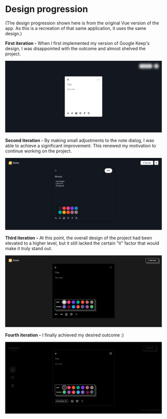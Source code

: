 # **Design progression**

(The design progression shown here is from the original Vue version of the app. As this is a recreation of that same application, it uses the same design.)

**First iteration -** When I first implemented my version of Google Keep's design, I was disappointed with the outcome and almost shelved the project.

![screenshot-1](./assets/images/design-1.png)

**Second iteration -** By making small adjustments to the note dialog, I was able to achieve a significant improvement. This renewed my motivation to continue working on the project.

![screenshot-2](./assets/images/design-2.png)

**Third iteration -** At this point, the overall design of the project had been elevated to a higher level, but it still lacked the certain "it" factor that would make it truly stand out.

![screenshot-3](./assets/images/design-3.png)

**Fourth iteration -** I finally achieved my desired outcome :)

![screenshot-4](./assets/images/design-4.png)
